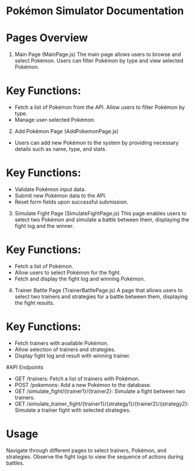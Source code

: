 # Pokémon Simulator Documentation

# Pages Overview
1. Main Page (MainPage.js)
The main page allows users to browse and select Pokémon. Users can filter Pokémon by type and view selected Pokémon.

# Key Functions:
- Fetch a list of Pokémon from the API.
Allow users to filter Pokémon by type.
- Manage user-selected Pokémon.


2. Add Pokémon Page (AddPokemonPage.js)
- Users can add new Pokémon to the system by providing necessary details such as name, type, and stats.

# Key Functions:
- Validate Pokémon input data.
- Submit new Pokémon data to the API.
- Reset form fields upon successful submission.


3. Simulate Fight Page (SimulateFightPage.js)
This page enables users to select two Pokémon and simulate a battle between them, displaying the fight log and the winner.

# Key Functions:
- Fetch a list of Pokémon.
- Allow users to select Pokémon for the fight.
- Fetch and display the fight log and winning Pokémon.


4. Trainer Battle Page (TrainerBattlePage.js)
A page that allows users to select two trainers and strategies for a battle between them, displaying the fight results.

# Key Functions:
- Fetch trainers with available Pokémon.
- Allow selection of trainers and strategies.
- Display fight log and result with winning trainer.


#API Endpoints
- GET /trainers: Fetch a list of trainers with Pokémon.
- POST /pokemons: Add a new Pokémon to the database.
- GET /simulate_fight/{trainer1}/{trainer2}: Simulate a fight between two trainers.
- GET /simulate_trainer_fight/{trainer1}/{strategy1}/{trainer2}/{strategy2}: Simulate a trainer fight with selected strategies.

# Usage
Navigate through different pages to select trainers, Pokémon, and strategies.
Observe the fight logs to view the sequence of actions during battles.